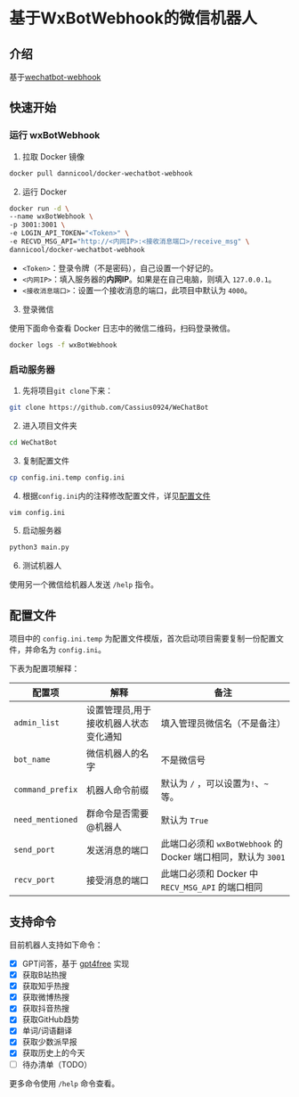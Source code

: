 # 基于WxBotWebhook的微信机器人

## 介绍

基于[wechatbot-webhook](https://github.com/danni-cool/wechatbot-webhook)

## 快速开始

### 运行 wxBotWebhook

1. 拉取 Docker 镜像

```bash
docker pull dannicool/docker-wechatbot-webhook
```

2. 运行 Docker

```bash
docker run -d \
--name wxBotWebhook \
-p 3001:3001 \
-e LOGIN_API_TOKEN="<Token>" \
-e RECVD_MSG_API="http://<内网IP>:<接收消息端口>/receive_msg" \
dannicool/docker-wechatbot-webhook
```

- `<Token>`：登录令牌（不是密码），自己设置一个好记的。
- `<内网IP>`：填入服务器的**内网IP**。如果是在自己电脑，则填入 `127.0.0.1`。
- `<接收消息端口>`：设置一个接收消息的端口，此项目中默认为 `4000`。

3. 登录微信

使用下面命令查看 Docker 日志中的微信二维码，扫码登录微信。

```bash
docker logs -f wxBotWebhook
```

### 启动服务器

1. 先将项目`git clone`下来：

```bash
git clone https://github.com/Cassius0924/WeChatBot
```

2. 进入项目文件夹

```bash
cd WeChatBot
```

3. 复制配置文件

```bash
cp config.ini.temp config.ini
```

4. 根据`config.ini`内的注释修改配置文件，详见[配置文件](#配置文件)

```bash
vim config.ini
```

5. 启动服务器

```bash
python3 main.py
```

6. 测试机器人

使用另一个微信给机器人发送 `/help` 指令。


## 配置文件

项目中的 `config.ini.temp` 为配置文件模版，首次启动项目需要复制一份配置文件，并命名为 `config.ini`。

下表为配置项解释：

| 配置项| 解释 |  备注 |
| --- | --- |  --- |
| `admin_list` | 设置管理员,用于接收机器人状态变化通知 | 填入管理员微信名（不是备注）|
| `bot_name` | 微信机器人的名字 | 不是微信号|
| `command_prefix` | 机器人命令前缀 | 默认为 `/` ，可以设置为`!`、`~`等。|
| `need_mentioned` | 群命令是否需要@机器人 | 默认为 `True` |
| `send_port` | 发送消息的端口 | 此端口必须和 `wxBotWebhook` 的 Docker 端口相同，默认为 `3001` |
| `recv_port` | 接受消息的端口 | 此端口必须和 Docker 中 `RECV_MSG_API` 的端口相同 |

## 支持命令

目前机器人支持如下命令：

- [x] GPT问答，基于 [gpt4free](https://github.com/xtekky/gpt4free) 实现
- [x] 获取B站热搜 
- [x] 获取知乎热搜
- [x] 获取微博热搜
- [x] 获取抖音热搜
- [x] 获取GitHub趋势
- [x] 单词/词语翻译
- [x] 获取少数派早报
- [x] 获取历史上的今天
- [ ] 待办清单（TODO）

更多命令使用 `/help` 命令查看。
